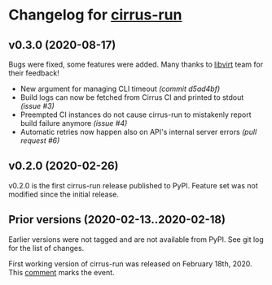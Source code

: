 # Changelog for [cirrus-run]

## v0.3.0 (2020-08-17)

Bugs were fixed, some features were added. Many thanks to [libvirt] team for
their feedback!

- New argument for managing CLI timeout
  *(commit d5ad4bf)*
- Build logs can now be fetched from Cirrus CI and printed to stdout
  *(issue #3)*
- Preempted CI instances do not cause cirrus-run to mistakenly report build
  failure anymore
  *(issue #4)*
- Automatic retries now happen also on API's internal server errors
  *(pull request #6)*

[libvirt]: https://gitlab.com/libvirt/libvirt


## v0.2.0 (2020-02-26)

v0.2.0 is the first cirrus-run release published to PyPI.
Feature set was not modified since the initial release.


## Prior versions (2020-02-13..2020-02-18)

Earlier versions were not tagged and are not available from PyPI. See git
log for the list of changes.

First working version of cirrus-run was released on February 18th, 2020. This
[comment](https://github.com/cirruslabs/cirrus-ci-docs/issues/10#issuecomment-587532447)
marks the event.


[cirrus-run]: https://github.com/sio/cirrus-run

